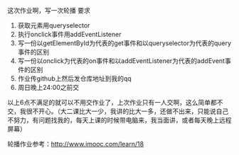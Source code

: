 这次作业啊，写一次轮播
要求

1. 获取元素用queryselector
2. 执行onclick事件用addEventListener
3. 写一份以getElementById为代表的get事件和以queryselector为代表的query事件的区别
4. 写一份以onclick为代表的on事件和以addEventListener为代表的addEvent事件的区别
5. 作业传github上然后发仓库地址到我的qq
6. 周日晚上24:00之前交

以上6点不满足的就可以不用交作业了，上次作业只有一人交啊，这么简单都不交，我很不开心。（大二课比大一少，我讲的比大一多，还做不出来，只能说自己不努力，有问题找我的，每天上课的时候带电脑来，我当面讲，或者每天晚上远程屏幕）



轮播作业参考：http://www.imooc.com/learn/18